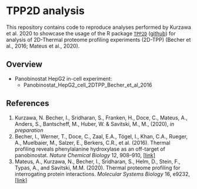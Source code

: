 # TPP2D analysis

This repository contains code to reproduce analyses performed by Kurzawa et al. 2020 to showcase the usage of the R package [`TPP2D`](https://bioconductor.org/packages/release/bioc/html/TPP2D.html) ([github](https://github.com/nkurzaw/TPP2D)) for analysis of 2D-Thermal proteome profiling experiments (2D-TPP) (Becher et al., 2016; Mateus et al., 2020).      

## Overview
- Panobinostat HepG2 in-cell experiment:
    - Panobinostat_HepG2_cell_2DTPP_Becher_et_al_2016

## References

1. Kurzawa, N. Becher, I., Sridharan, S., Franken, H., Doce, C., Mateus, A., Anders, S., Bantscheff, M., Huber, W. & Savitski, M., M., (2020), *in preparation*
2. Becher, I., Werner, T., Doce, C., Zaal, E.A., Tögel, I., Khan, C.A., Rueger, A., Muelbaier, M., Salzer, E., Berkers, C.R., et al. (2016). Thermal profiling reveals phenylalanine hydroxylase as an off-target of panobinostat. *Nature Chemical Biology* 12, 908–910, [[link]](https://www.nature.com/articles/nchembio.2185)
3. Mateus, A., Kurzawa, N., Becher, I., Sridharan, S., Helm, D., Stein, F., Typas, A., and Savitski, M.M. (2020). Thermal proteome profiling for interrogating protein interactions. *Molecular Systems Biology* 16, e9232,  [[link]](https://www.embopress.org/doi/10.15252/msb.20199232)
